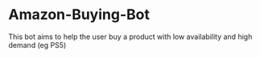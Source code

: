 # Amazon-Buying-Bot
This bot aims to help the user buy a product with low availability and high demand (eg PS5)
